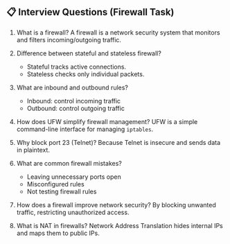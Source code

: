 ## 📋 Interview Questions (Firewall Task)

1. What is a firewall?
   A firewall is a network security system that monitors and filters incoming/outgoing traffic.

2. Difference between stateful and stateless firewall?
   - Stateful tracks active connections.
   - Stateless checks only individual packets.

3. What are inbound and outbound rules?
   - Inbound: control incoming traffic 
   - Outbound: control outgoing traffic

4. How does UFW simplify firewall management?
   UFW is a simple command-line interface for managing `iptables`.

5. Why block port 23 (Telnet)?
   Because Telnet is insecure and sends data in plaintext.

6. What are common firewall mistakes?
   - Leaving unnecessary ports open 
   - Misconfigured rules 
   - Not testing firewall rules

7. How does a firewall improve network security?
   By blocking unwanted traffic, restricting unauthorized access.

8. What is NAT in firewalls?
   Network Address Translation hides internal IPs and maps them to public IPs.
